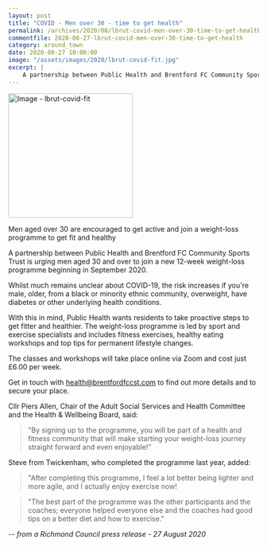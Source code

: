 ```yaml
---
layout: post
title: "COVID - Men over 30 - time to get health"
permalink: /archives/2020/08/lbrut-covid-men-over-30-time-to-get-health.html
commentfile: 2020-08-27-lbrut-covid-men-over-30-time-to-get-health
category: around_town
date: 2020-08-27 10:00:00
image: "/assets/images/2020/lbrut-covid-fit.jpg"
excerpt: |
    A partnership between Public Health and Brentford FC Community Sports Trust is urging men aged 30 and over to join a new 12-week weight-loss programme beginning in September 2020.
---
```

<a href="/assets/images/2020/lbrut-covid-fit.jpg" title="Click for a larger image"><img src="/assets/images/2020/lbrut-covid-fit-thumb.jpg" width="250" alt="Image - lbrut-covid-fit"  class="photo right"/></a>

Men aged over 30 are encouraged to get active and join a weight-loss programme to get fit and healthy

A partnership between Public Health and Brentford FC Community Sports Trust is urging men aged 30 and over to join a new 12-week weight-loss programme beginning in September 2020.

Whilst much remains unclear about COVID-19, the risk increases if you're male, older, from a black or minority ethnic community, overweight, have diabetes or other underlying health conditions.

With this in mind, Public Health wants residents to take proactive steps to get fitter and healthier. The weight-loss programme is led by sport and exercise specialists and includes fitness exercises, healthy eating workshops and top tips for permanent lifestyle changes.

The classes and workshops will take place online via Zoom and cost just &pound;6.00 per week.

Get in touch with  [health@brentfordfccst.com](mailto:health@brentfordfccst.com) to find out more details and to secure your place.

Cllr Piers Allen, Chair of the Adult Social Services and Health Committee and the Health & Wellbeing Board, said:

> "By signing up to the programme, you will be part of a health and fitness community that will make starting your weight-loss journey straight forward and even enjoyable!"

Steve from Twickenham, who completed the programme last year, added:

> "After completing this programme, I feel a lot better being lighter and more agile, and I actually enjoy exercise now!

> "The best part of the programme was the other participants and the coaches; everyone helped everyone else and the coaches had good tips on a better diet and how to exercise."


<cite>-- from a Richmond Council press release - 27 August 2020</cite>
